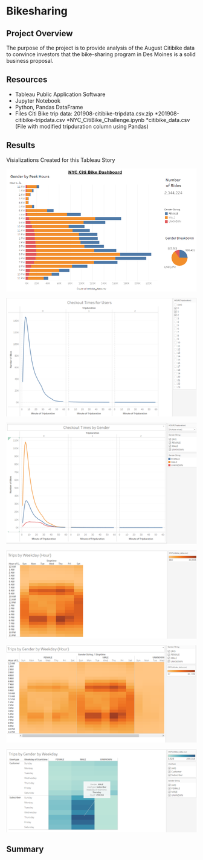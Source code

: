 # Bikesharing

## Project Overview
The purpose of the project is to provide analysis of the August Citibike data to convince investors that the bike-sharing program in Des Moines is a solid business proposal.

## Resources
 * Tableau Public Application Software
 * Jupyter Notebook
 * Python, Pandas DataFrame
 * Files Citi Bike trip data: 201908-citibike-tripdata.csv.zip
	*201908-citibike-tripdata.csv
	*NYC_CitiBike_Challenge.ipynb
	*citibike_data.csv (File with modified tripduration column using Pandas)


## Results

Visializations Created for this Tableau Story

![](https://github.com/timbialek/Bikesharing/blob/main/Images/Dashboard.PNG)


![](https://github.com/timbialek/Bikesharing/blob/main/Images/1-Checkout%20Times%20for%20Users.PNG)


![](https://github.com/timbialek/Bikesharing/blob/main/Images/2-Checkout%20Times%20by%20Gender.PNG)


![](https://github.com/timbialek/Bikesharing/blob/main/Images/3-Trips%20by%20Weekday%20per%20Hour.PNG)


![](https://github.com/timbialek/Bikesharing/blob/main/Images/4-Trips%20by%20Gender%20(Weekday%20per%20Hour).PNG)


![](https://github.com/timbialek/Bikesharing/blob/main/Images/5-User%20Trips%20by%20Gender%20by%20Weekday.PNG)


## Summary